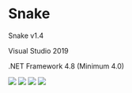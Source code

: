 # Snake
  <p>Snake v1.4</p>
  <p>Visual Studio 2019</p>
  <p>.NET Framework 4.8 (Minimum 4.0)</p>
  <img src="https://www.photo.herominyum.com/resimler/2020/06/24/dJm1.png" />
  <img src="https://www.photo.herominyum.com/resimler/2020/06/24/dfMn.png" />
  <img src="https://www.photo.herominyum.com/resimler/2020/06/24/dYlv.png" />
  <img src="https://www.photo.herominyum.com/resimler/2020/06/24/dz8r.png" />